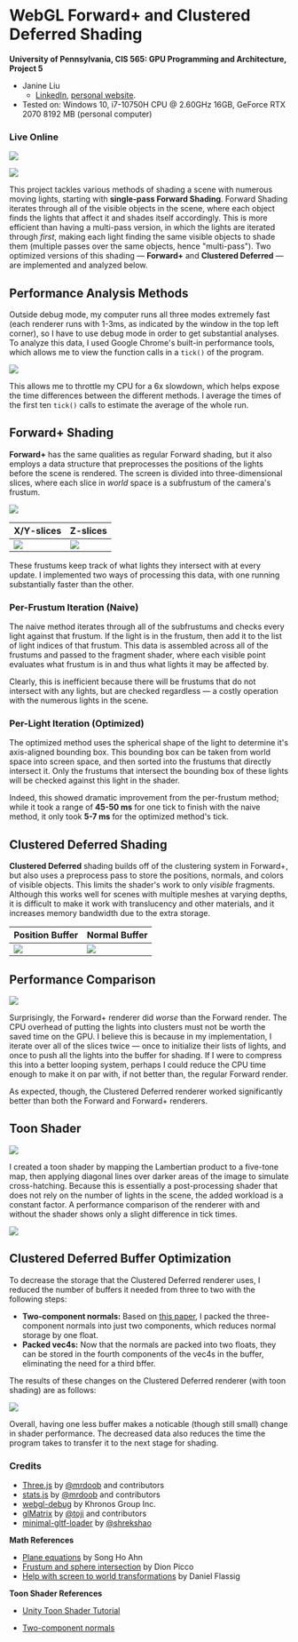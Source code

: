 WebGL Forward+ and Clustered Deferred Shading
======================

**University of Pennsylvania, CIS 565: GPU Programming and Architecture, Project 5**

* Janine Liu
  * [LinkedIn](https://www.linkedin.com/in/liujanine/), [personal website](https://www.janineliu.com/).
* Tested on: Windows 10, i7-10750H CPU @ 2.60GHz 16GB, GeForce RTX 2070 8192 MB (personal computer)

### Live Online

[![](img/thumb.png)](http://j9liu.github.io/Project5-WebGL-Forward-Plus-and-Clustered-Deferred)

![](img/demo.gif)

This project tackles various methods of shading a scene with numerous moving lights, starting with **single-pass Forward Shading**. Forward Shading iterates through all of the visible objects in the scene, where each object finds the lights that affect it and shades itself accordingly. This is more efficient than having a multi-pass version, in which the lights are iterated through *first*, making each light finding the same visible objects to shade them (multiple passes over the same objects, hence "multi-pass"). Two optimized versions of this shading — **Forward+** and **Clustered Deferred** — are implemented and analyzed below.

## Performance Analysis Methods

Outside debug mode, my computer runs all three modes extremely fast (each renderer runs with 1-3ms, as indicated by the window in the top left corner), so I have to use debug mode in order to get substantial analyses. To analyze this data, I used Google Chrome's built-in performance tools, which allows me to view the function calls in a `tick()` of the program.

![](img/performance_analysis.png)

This allows me to throttle my CPU for a 6x slowdown, which helps expose the time differences between the different methods. I average the times of the first ten `tick()` calls to estimate the average of the whole run.

## Forward+ Shading

**Forward+** has the same qualities as regular Forward shading, but it also employs a data structure that preprocesses the positions of the lights before the scene is rendered. The screen is divided into three-dimensional slices, where each slice in *world* space is a subfrustum of the camera's frustum.

![](img/frustum.png)

| X/Y-slices | Z-slices |
|----------|--------|
| ![](img/frustumCells.png) | ![](img/zslices.png) |

These frustums keep track of what lights they intersect with at every update. I implemented two ways of processing this data, with one running substantially faster than the other.

### Per-Frustum Iteration (Naive)

The naive method iterates through all of the subfrustums and checks every light against that frustum. If the light is in the frustum, then add it to the list of light indices of that frustum. This data is assembled across all of the frustums and passed to the fragment shader, where each visible point evaluates what frustum is in and thus what lights it may be affected by.

Clearly, this is inefficient because there will be frustums that do not intersect with any lights, but are checked regardless — a costly operation with the numerous lights in the scene.

### Per-Light Iteration (Optimized)

The optimized method uses the spherical shape of the light to determine it's axis-aligned bounding box. This bounding box can be taken from world space into screen space, and then sorted into the frustums that directly intersect it. Only the frustums that intersect the bounding box of these lights will be checked against this light in the shader.

Indeed, this showed dramatic improvement from the per-frustum method; while it took a range of **45-50 ms** for one tick to finish with the naive method, it only took **5-7 ms** for the optimized method's tick.

## Clustered Deferred Shading

**Clustered Deferred** shading builds off of the clustering system in Forward+, but also uses a preprocess pass to store the positions, normals, and colors of visible objects. This limits the shader's work to only *visible* fragments. Although this works well for scenes with multiple meshes at varying depths, it is difficult to make it work with translucency and other materials, and it increases memory bandwidth due to the extra storage.

| Position Buffer | Normal Buffer |
|----------|----------|
| ![](img/gbufferpos.png) | ![](img/gbuffernor.png) |

## Performance Comparison

![](img/graph.png)

Surprisingly, the Forward+ renderer did *worse* than the Forward render. The CPU overhead of putting the lights into clusters must not be worth the saved time on the GPU. I believe this is because in my implementation, I iterate over all of the slices twice — once to initialize their lists of lights, and once to push all the lights into the buffer for shading. If I were to compress this into a better looping system, perhaps I could reduce the CPU time enough to make it on par with, if not better than, the regular Forward render.

As expected, though, the Clustered Deferred renderer worked significantly better than both the Forward and Forward+ renderers.

## Toon Shader

![](img/toon.gif)

I created a toon shader by mapping the Lambertian product to a five-tone map, then applying diagonal lines over darker areas of the image to simulate cross-hatching. Because this is essentially a post-processing shader that does not rely on the number of lights in the scene, the added workload is a constant factor. A performance comparison of the renderer with and without the shader shows only a slight difference in tick times.

![](img/graph2.png)

## Clustered Deferred Buffer Optimization

To decrease the storage that the Clustered Deferred renderer uses, I reduced the number of buffers it needed from three to two with the following steps:
* **Two-component normals:** Based on [this paper](http://jcgt.org/published/0003/02/01/paper.pdf), I packed the three-component normals into just two components, which reduces normal storage by one float.
* **Packed vec4s:** Now that the normals are packed into two floats, they can be stored in the fourth components of the vec4s in the buffer, eliminating the need for a third bffer.

The results of these changes on the Clustered Deferred renderer (with toon shading) are as follows:

![](img/graph3.png)

Overall, having one less buffer makes a noticable (though still small) change in shader performance. The decreased data also reduces the time the program takes to transfer it to the next stage for shading.

### Credits

* [Three.js](https://github.com/mrdoob/three.js) by [@mrdoob](https://github.com/mrdoob) and contributors
* [stats.js](https://github.com/mrdoob/stats.js) by [@mrdoob](https://github.com/mrdoob) and contributors
* [webgl-debug](https://github.com/KhronosGroup/WebGLDeveloperTools) by Khronos Group Inc.
* [glMatrix](https://github.com/toji/gl-matrix) by [@toji](https://github.com/toji) and contributors
* [minimal-gltf-loader](https://github.com/shrekshao/minimal-gltf-loader) by [@shrekshao](https://github.com/shrekshao)

**Math References**

* [Plane equations](http://www.songho.ca/math/plane/plane.html?fbclid=IwAR0qZN0UzxIcByyhQivKEInBdeMxfxHjyu_jUPumApHeQe9-R2-IPrc_Y04) by Song Ho Ahn
* [Frustum and sphere intersection](https://www.flipcode.com/archives/Frustum_Culling.shtml) by Dion Picco
* [Help with screen to world transformations](https://gamedev.stackexchange.com/questions/56725/calculate-object-coordinates-from-window-coordinates-using-inverse-projection-ma) by Daniel Flassig

**Toon Shader References**
* [Unity Toon Shader Tutorial](https://roystan.net/articles/toon-shader.html)

* [Two-component normals](http://jcgt.org/published/0003/02/01/paper.pdf)